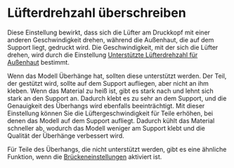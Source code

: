 Lüfterdrehzahl überschreiben
====
Diese Einstellung bewirkt, dass sich die Lüfter am Druckkopf mit einer anderen Geschwindigkeit drehen, während die Außenhaut, die auf dem Support liegt, gedruckt wird. Die Geschwindigkeit, mit der sich die Lüfter drehen, wird durch die Einstellung [Unterstützte Lüfterdrehzahl für Außenhaut](support_supported_skin_fan_speed.md) bestimmt.

Wenn das Modell Überhänge hat, sollten diese unterstützt werden. Der Teil, der gestützt wird, sollte auf dem Support aufliegen, aber nicht an ihm kleben. Wenn das Material zu heiß ist, gibt es stark nach und lehnt sich stark an den Support an. Dadurch klebt es zu sehr an dem Support, und die Genauigkeit des Überhangs wird ebenfalls beeinträchtigt. Mit dieser Einstellung können Sie die Lüftergeschwindigkeit für Teile erhöhen, bei denen das Modell auf dem Support aufliegt. Dadurch kühlt das Material schneller ab, wodurch das Modell weniger am Support klebt und die Qualität der Überhänge verbessert wird.

Für Teile des Überhangs, die nicht unterstützt werden, gibt es eine ähnliche Funktion, wenn die [Brückeneinstellungen](../experimental/bridge_settings_enabled.md) aktiviert ist.
